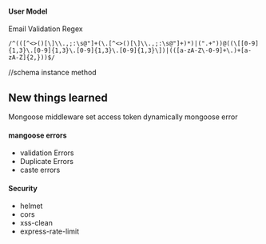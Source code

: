 #### User Model

Email Validation Regex

```regex
/^(([^<>()[\]\\.,;:\s@"]+(\.[^<>()[\]\\.,;:\s@"]+)*)|(".+"))@((\[[0-9]{1,3}\.[0-9]{1,3}\.[0-9]{1,3}\.[0-9]{1,3}\])|(([a-zA-Z\-0-9]+\.)+[a-zA-Z]{2,}))$/
```

//schema instance method

## New things learned

Mongoose middleware
set access token dynamically
mongoose error

#### mangoose errors

- validation Errors
- Duplicate Errors
- caste errors

#### Security

- helmet
- cors
- xss-clean
- express-rate-limit

